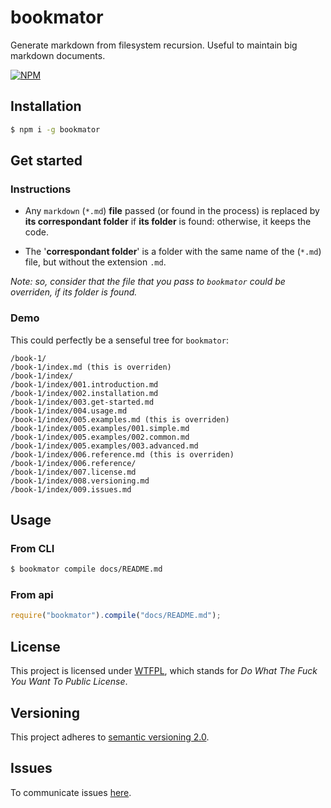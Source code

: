 # bookmator

Generate markdown from filesystem recursion. Useful to maintain big markdown documents.

[![NPM](https://nodei.co/npm/bookmator.png?stars&downloads)](https://www.npmjs.com/package/bookmator)

## Installation

```sh
$ npm i -g bookmator
```

## Get started

### Instructions

  - Any `markdown` (`*.md`) **file** passed (or found in the process) is replaced by **its correspondant folder** if **its folder** is found: otherwise, it keeps the code.

  - The '**correspondant folder**' is a folder with the same name of the (`*.md`) file, but without the extension `.md`.

*Note: so, consider that the file that you pass to `bookmator` could be overriden, if its folder is found.*

### Demo

This could perfectly be a senseful tree for `bookmator`:

```
/book-1/
/book-1/index.md (this is overriden)
/book-1/index/
/book-1/index/001.introduction.md
/book-1/index/002.installation.md
/book-1/index/003.get-started.md
/book-1/index/004.usage.md
/book-1/index/005.examples.md (this is overriden)
/book-1/index/005.examples/001.simple.md
/book-1/index/005.examples/002.common.md
/book-1/index/005.examples/003.advanced.md
/book-1/index/006.reference.md (this is overriden)
/book-1/index/006.reference/
/book-1/index/007.license.md
/book-1/index/008.versioning.md
/book-1/index/009.issues.md
```

## Usage

### From CLI

```sh
$ bookmator compile docs/README.md
```

### From api

```js
require("bookmator").compile("docs/README.md");
```

## License

This project is licensed under [WTFPL](https://es.wikipedia.org/wiki/WTFPL), which stands for *Do What The Fuck You Want To Public License*.

## Versioning

This project adheres to [semantic versioning 2.0](https://semver.org/).

## Issues

To communicate issues [here](https://github.com/allnulled/bookmator/issues/new).
